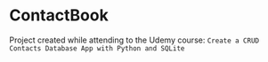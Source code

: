# ContactBook
 Project created while attending to the Udemy course: `Create a CRUD Contacts Database App with Python and SQLite`
